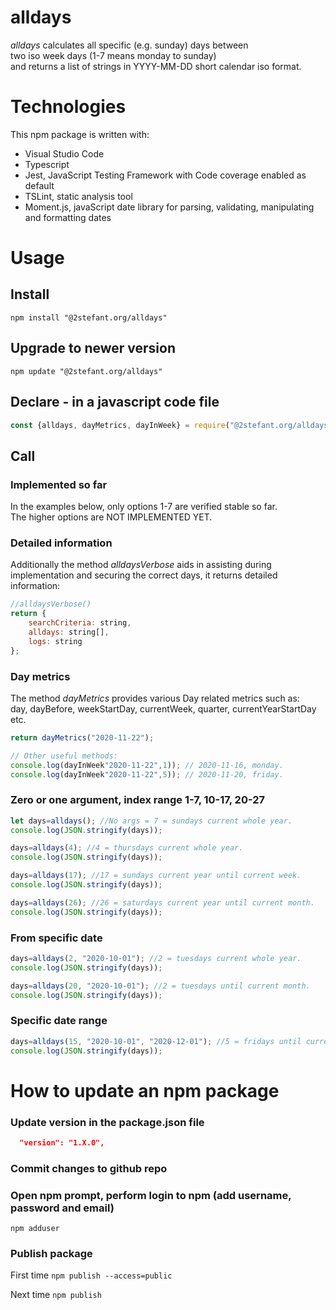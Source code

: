 # alldays
_alldays_ calculates all specific (e.g. sunday) days between \
two iso week days (1-7 means monday to sunday) \
and returns a list of strings in YYYY-MM-DD short calendar iso format.

# Technologies
This npm package is written with:
- Visual Studio Code
- Typescript
- Jest, JavaScript Testing Framework with Code coverage enabled as default
- TSLint, static analysis tool
- Moment.js, javaScript date library for parsing, validating, manipulating and formatting dates

# Usage

## Install
`npm install "@2stefant.org/alldays"`

## Upgrade to newer version
`npm update "@2stefant.org/alldays"`

## Declare - in a javascript code file
``` javascript
const {alldays, dayMetrics, dayInWeek} = require("@2stefant.org/alldays");
```
## Call

### Implemented so far
In the examples below, only options 1-7 are verified stable so far. \
The higher options are NOT IMPLEMENTED YET.

### Detailed information
Additionally the method _alldaysVerbose_ aids in assisting during  \
implementation and securing the correct days, it returns detailed information:
```javascript
//alldaysVerbose()
return {
    searchCriteria: string,
    alldays: string[],
    logs: string
};
```

### Day metrics
The method _dayMetrics_ provides various Day related metrics such as: \
day, dayBefore, weekStartDay, currentWeek, quarter, currentYearStartDay etc.
```javascript
return dayMetrics("2020-11-22");

// Other useful methods:
console.log(dayInWeek"2020-11-22",1)); // 2020-11-16, monday.
console.log(dayInWeek"2020-11-22",5)); // 2020-11-20, friday.
```

### Zero or one argument, index range 1-7, 10-17, 20-27
``` javascript
let days=alldays(); //No args = 7 = sundays current whole year.
console.log(JSON.stringify(days));

days=alldays(4); //4 = thursdays current whole year.
console.log(JSON.stringify(days));

days=alldays(17); //17 = sundays current year until current week.
console.log(JSON.stringify(days));

days=alldays(26); //26 = saturdays current year until current month.
console.log(JSON.stringify(days));
```

### From specific date
``` javascript
days=alldays(2, "2020-10-01"); //2 = tuesdays current whole year.
console.log(JSON.stringify(days));

days=alldays(20, "2020-10-01"); //2 = tuesdays until current month.
console.log(JSON.stringify(days));
```

### Specific date range
``` javascript
days=alldays(15, "2020-10-01", "2020-12-01"); //5 = fridays until current week.
console.log(JSON.stringify(days));
```

# How to update an npm package

### Update version in the package.json file
``` json
  "version": "1.X.0",
```
### Commit changes to github repo

### Open npm prompt, perform login to npm (add username, password and email)
`npm adduser`

### Publish package
First time
`npm publish --access=public`

Next time
`npm publish`

